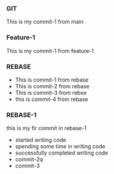 ### GIT
This is my commit-1 from main

### Feature-1
This is my commit-1 from feature-1

### REBASE
* This is commit-1 from rebase
* This is commit-2 from rebase
* This is commit-3 from rebse
* this is commit-4 from rebase
### REBASE-1
this is my fir commit in rebase-1
* started writing code
* spending some time in writing code
* successfully completed writing code
* commit-2q
* commit-3
